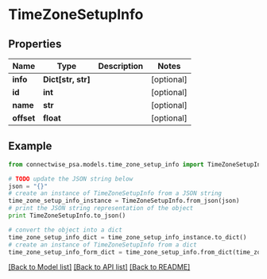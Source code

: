 # TimeZoneSetupInfo


## Properties
Name | Type | Description | Notes
------------ | ------------- | ------------- | -------------
**info** | **Dict[str, str]** |  | [optional] 
**id** | **int** |  | [optional] 
**name** | **str** |  | [optional] 
**offset** | **float** |  | [optional] 

## Example

```python
from connectwise_psa.models.time_zone_setup_info import TimeZoneSetupInfo

# TODO update the JSON string below
json = "{}"
# create an instance of TimeZoneSetupInfo from a JSON string
time_zone_setup_info_instance = TimeZoneSetupInfo.from_json(json)
# print the JSON string representation of the object
print TimeZoneSetupInfo.to_json()

# convert the object into a dict
time_zone_setup_info_dict = time_zone_setup_info_instance.to_dict()
# create an instance of TimeZoneSetupInfo from a dict
time_zone_setup_info_form_dict = time_zone_setup_info.from_dict(time_zone_setup_info_dict)
```
[[Back to Model list]](../README.md#documentation-for-models) [[Back to API list]](../README.md#documentation-for-api-endpoints) [[Back to README]](../README.md)


